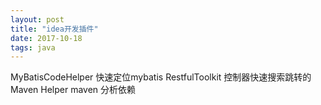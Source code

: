 ```yaml
---
layout: post
title: "idea开发插件"
date: 2017-10-18
tags: java
---
```


MyBatisCodeHelper     快速定位mybatis
RestfulToolkit 控制器快速搜索跳转的
Maven Helper maven 分析依赖